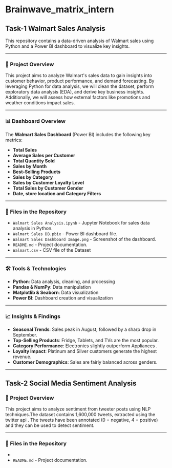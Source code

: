 # Brainwave_matrix_intern
## Task-1 Walmart Sales Analysis
This repository contains a data-driven analysis of Walmart sales using Python and a Power BI dashboard to visualize key insights.

---
### 📌 Project Overview
This project aims to analyze Walmart's sales data to gain insights into customer behavior, product performance, and demand forecasting. By leveraging Python for data analysis, we will clean the dataset, perform exploratory data analysis (EDA), and derive key business insights. Additionally, we will assess how external factors like promotions and weather conditions impact sales.


---
### 📊 Dashboard Overview
The **Walmart Sales Dashboard** (Power BI) includes the following key metrics:

- **Total Sales**
- **Average Sales per Customer**
- **Total Quantity Sold**
- **Sales by Month**
- **Best-Selling Products**
- **Sales by Category** 
- **Sales by Customer Loyalty Level** 
- **Total Sales by Customer Gender**
- **Date, store location and Category Filters**


---
### 📂 Files in the Repository
- `Walmart Sales Analysis.ipynb` - Jupyter Notebook for sales data analysis in Python.
- `Walmart Sales DB.pbix` - Power BI dashboard file.
- `Walmart Sales Dashboard Image.png` - Screenshot of the dashboard.
- `README.md` - Project documentation.
- `Walmart.csv` - CSV file of the Dataset


---
### 🛠️ Tools & Technologies
- **Python**: Data analysis, cleaning, and processing
- **Pandas & NumPy**: Data manipulation
- **Matplotlib & Seaborn**: Data visualization
- **Power BI**: Dashboard creation and visualization


---
### 📈 Insights & Findings
- **Seasonal Trends**: Sales peak in August, followed by a sharp drop in September.
- **Top-Selling Products**: Fridge, Tablets, and TVs are the most popular.
- **Category Performance**: Electronics slightly outperform Appliances .
- **Loyalty Impact**: Platinum and Silver customers generate the highest revenue.
- **Customer Demographics**: Sales are fairly balanced across genders.

---
## Task-2 Social Media Sentiment Analysis

### 📌 Project Overview
This project aims to analyze sentiment from tweeter posts using NLP techniques.The dataset contains 1,600,000 tweets, extracted using the twitter api . The tweets have been annotated (0 = negative, 4 = positive) and they can be used to detect sentiment.

---
### 📂 Files in the Repository
- 
- `README.md` - Project documentation.
